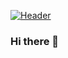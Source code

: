 [![Header](https://raw.githubusercontent.com/MartinHeinz/RidaEn-nasry/RidaEn-nasry/readme_header.png "Header")](https://some-url.dev/)
### Hi there 👋

<!--
**RidaEn-nasry/RidaEn-nasry** is a ✨ _special_ ✨ repository because its `README.md` (this file) appears on your GitHub profile.

Here are some ideas to get you started:

- 🔭 I’m currently working on ...
- 🌱 I’m currently learning ...
- 👯 I’m looking to collaborate on ...
- 🤔 I’m looking for help with ...
- 💬 Ask me about ...
- 📫 How to reach me: ...
- 😄 Pronouns: ...
- ⚡ Fun fact: ...
-->
